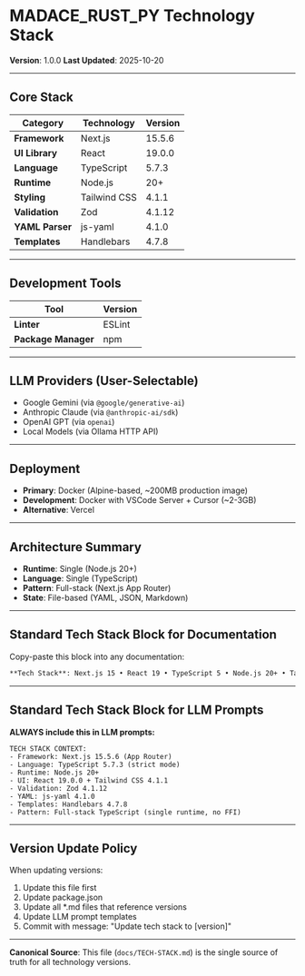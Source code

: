 # MADACE_RUST_PY Technology Stack

**Version**: 1.0.0
**Last Updated**: 2025-10-20

---

## Core Stack

| Category | Technology | Version |
|----------|-----------|---------|
| **Framework** | Next.js | 15.5.6 |
| **UI Library** | React | 19.0.0 |
| **Language** | TypeScript | 5.7.3 |
| **Runtime** | Node.js | 20+ |
| **Styling** | Tailwind CSS | 4.1.1 |
| **Validation** | Zod | 4.1.12 |
| **YAML Parser** | js-yaml | 4.1.0 |
| **Templates** | Handlebars | 4.7.8 |

---

## Development Tools

| Tool | Version |
|------|---------|
| **Linter** | ESLint | 9.19.0 |
| **Package Manager** | npm | 11.6.0 |

---

## LLM Providers (User-Selectable)

- Google Gemini (via `@google/generative-ai`)
- Anthropic Claude (via `@anthropic-ai/sdk`)
- OpenAI GPT (via `openai`)
- Local Models (via Ollama HTTP API)

---

## Deployment

- **Primary**: Docker (Alpine-based, ~200MB production image)
- **Development**: Docker with VSCode Server + Cursor (~2-3GB)
- **Alternative**: Vercel

---

## Architecture Summary

- **Runtime**: Single (Node.js 20+)
- **Language**: Single (TypeScript)
- **Pattern**: Full-stack (Next.js App Router)
- **State**: File-based (YAML, JSON, Markdown)

---

## Standard Tech Stack Block for Documentation

Copy-paste this block into any documentation:

```markdown
**Tech Stack**: Next.js 15 • React 19 • TypeScript 5 • Node.js 20+ • Tailwind CSS 4 • Zod • Handlebars
```

---

## Standard Tech Stack Block for LLM Prompts

**ALWAYS include this in LLM prompts:**

```
TECH STACK CONTEXT:
- Framework: Next.js 15.5.6 (App Router)
- Language: TypeScript 5.7.3 (strict mode)
- Runtime: Node.js 20+
- UI: React 19.0.0 + Tailwind CSS 4.1.1
- Validation: Zod 4.1.12
- YAML: js-yaml 4.1.0
- Templates: Handlebars 4.7.8
- Pattern: Full-stack TypeScript (single runtime, no FFI)
```

---

## Version Update Policy

When updating versions:
1. Update this file first
2. Update package.json
3. Update all *.md files that reference versions
4. Update LLM prompt templates
5. Commit with message: "Update tech stack to [version]"

---

**Canonical Source**: This file (`docs/TECH-STACK.md`) is the single source of truth for all technology versions.
